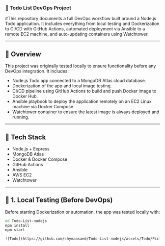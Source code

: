 ### 🧩 Todo List DevOps Project

#This repository documents a full DevOps workflow built around a Node.js Todo application. It includes everything from local testing and Dockerization to CI/CD with GitHub Actions, automated deployment via Ansible to a remote EC2 machine, and auto-updating containers using Watchtower.

---
## 📌 Overview

This project was originally tested locally to ensure functionality before any DevOps integration. It includes:

- Node.js Todo app connected to a MongoDB Atlas cloud database.
- Dockerization of the app and local image testing.
- CI/CD pipeline using GitHub Actions to build and push Docker image to Docker Hub.
- Ansible playbook to deploy the application remotely on an EC2 Linux machine via Docker Compose.
- Watchtower container to ensure the latest image is always deployed and running.
---

## 🔧 Tech Stack

- Node.js + Express
- MongoDB Atlas
- Docker & Docker Compose
- GitHub Actions
- Ansible
- AWS EC2
- Watchtower

---

## 🧪 1. Local Testing (Before DevOps)

Before starting Dockerization or automation, the app was tested locally with:

```bash
cd Todo-List-nodejs
npm install
npm start

![Todo](https://github.com/shymaasaed/Todo-List-nodejs/assets/Todo/Picture2.png?raw=true)



